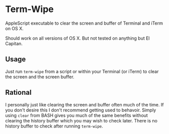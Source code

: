 Term-Wipe
=========

AppleScript executable to clear the screen and buffer of Terminal and iTerm on OS X.

Should work on all versions of OS X. But not tested on anything but El Capitan.

Usage
-----

Just run `term-wipe` from a script or within your Terminal (or iTerm) to clear the screen and the screen buffer.


Rational
--------

I personally just like clearing the screen and buffer often much of the time. If you don't desire this I don't recommend getting used to behavoir. Simply using `clear` from BASH gives you much of the same benefits without clearing the history buffer which you may wish to check later. There is no history buffer to check after running `term-wipe`.

